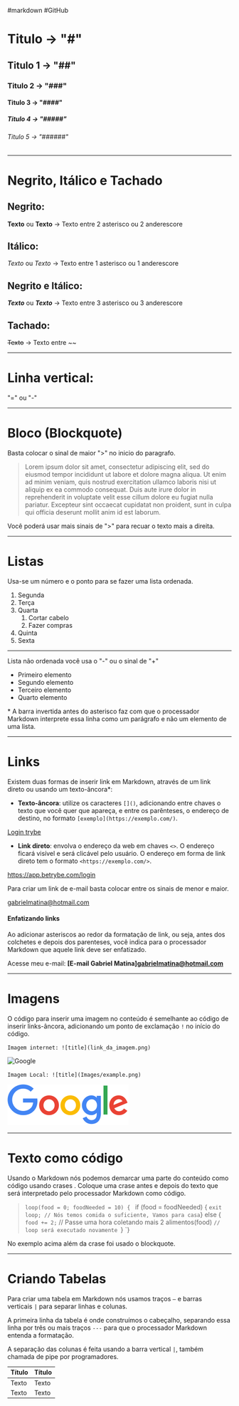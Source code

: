 #markdown #GitHub

# Titulo -> "#"
## Titulo 1 -> "##"
### Titulo 2 -> "###"
#### Titulo 3 -> "####"
##### Titulo 4 -> "#####"
###### Titulo 5 -> "######"

---------------------------------------------------------------------------
# Negrito, Itálico e Tachado
## Negrito:
**Texto** ou __Texto__ -> Texto entre 2 asterisco ou 2 anderescore

## Itálico:
*Texto* ou _Texto_  -> Texto entre 1 asterisco ou 1 anderescore

## Negrito e Itálico:
***Texto*** ou ___Texto___ -> Texto entre 3 asterisco ou 3 anderescore

## Tachado:
~~Texto~~ -> Texto entre ~~
________________________________________________________________
# Linha vertical:   
"=" ou "-" 
__________

# Bloco (Blockquote)
Basta colocar o sinal de maior ">" no inicio do paragrafo.
>Lorem ipsum dolor sit amet, consectetur adipiscing elit, sed do eiusmod tempor incididunt ut labore et dolore magna aliqua. Ut enim ad minim veniam, quis nostrud exercitation ullamco laboris nisi ut aliquip ex ea commodo consequat. Duis aute irure dolor in reprehenderit in voluptate velit esse cillum dolore eu fugiat nulla pariatur. Excepteur sint occaecat cupidatat non proident, sunt in culpa qui officia deserunt mollit anim id est laborum.

Você poderá usar mais sinais de ">" para recuar o texto mais a direita.

_____________________________________________________

# Listas
Usa-se um número e o ponto para se fazer uma lista ordenada.
1. Segunda
2. Terça
3. Quarta
     1. Cortar cabelo
     2. Fazer compras
4. Quinta
5. Sexta

-----------------------------------------------------
Lista não ordenada você usa o "-" ou o sinal de "+"

- Primeiro elemento
- Segundo elemento
- Terceiro elemento
- Quarto elemento

\* A barra invertida antes do asterisco faz com que o processador Markdown interprete essa linha como um parágrafo e não um elemento de uma lista.
_______________________________________________________
# Links
Existem duas formas de inserir link em Markdown, através de um link direto ou usando um texto-âncora*:

-   **Texto-âncora**: utilize os caracteres `[]()`, adicionando entre chaves o texto que você quer que apareça, e entre os parênteses, o endereço de destino, no formato `[exemplo](https://exemplo.com/)`.

[Login trybe](https://app.betrybe.com/login)
    
-   **Link direto**: envolva o endereço da web em chaves `<>`. O endereço ficará visível e será clicável pelo usuário. O endereço em forma de link direto tem o formato `<https://exemplo.com/>`.

<https://app.betrybe.com/login>

Para criar um link de e-mail basta colocar entre os sinais de menor e maior.

<gabrielmatina@hotmail.com>

#### Enfatizando links
Ao adicionar asteriscos ao redor da formatação de link, ou seja, antes dos colchetes e depois dos parenteses, você indica para o processador Markdown que aquele link deve ser enfatizado.

Acesse meu e-mail: **[E-mail Gabriel Matina]<gabrielmatina@hotmail.com>**


____________________________________
# Imagens
O código para inserir uma imagem no conteúdo é semelhante ao código de inserir links-âncora, adicionando um ponto de exclamação `!` no início do código.

```
Imagem internet: ![title](link_da_imagem.png)
```

![Google](https://www.google.com/images/branding/googlelogo/1x/googlelogo_color_272x92dp.png)
```
Imagem Local: ![title](Images/example.png)
```

![Google](Imagens/googlelogo.png)

------------------------------------------------
# Texto como código
Usando o Markdown nós podemos demarcar uma parte do conteúdo como código usando crases . Coloque uma crase antes e depois do texto que será interpretado pelo processador Markdown como código.


>`loop(food = 0; foodNeeded = 10) {
`  if (food = foodNeeded) {
   ` exit loop;
    // Nós temos comida o suficiente, Vamos para casa
  `} else {
    `food += 2;` // Passe uma hora coletando mais 2 alimentos(food)
    `// loop será executado novamente
  `}
`}

No exemplo acima além da crase foi usado o blockquote.

______________________________
# Criando Tabelas
Para criar uma tabela em Markdown nós usamos traços `–` e barras verticais `|` para separar linhas e colunas.

A primeira linha da tabela é onde construímos o cabeçalho, separando essa linha por três ou mais traços `---` para que o processador Markdown entenda a formatação.

A separação das colunas é feita usando a barra vertical `|`, também chamada de pipe por programadores.

Título  | Título
------- | --------
Texto   | Texto
Texto   | Texto








